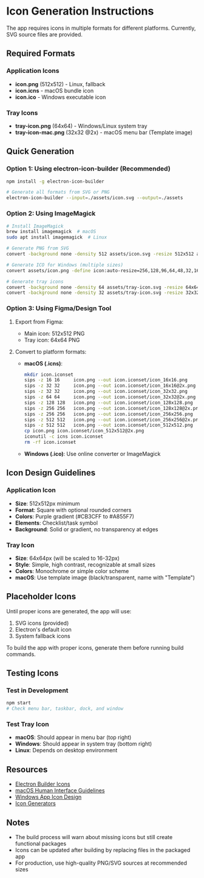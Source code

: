 # Icon Generation Instructions

The app requires icons in multiple formats for different platforms. Currently, SVG source files are provided.

## Required Formats

### Application Icons
- **icon.png** (512x512) - Linux, fallback
- **icon.icns** - macOS bundle icon
- **icon.ico** - Windows executable icon

### Tray Icons
- **tray-icon.png** (64x64) - Windows/Linux system tray
- **tray-icon-mac.png** (32x32 @2x) - macOS menu bar (Template image)

## Quick Generation

### Option 1: Using electron-icon-builder (Recommended)

```bash
npm install -g electron-icon-builder

# Generate all formats from SVG or PNG
electron-icon-builder --input=./assets/icon.svg --output=./assets
```

### Option 2: Using ImageMagick

```bash
# Install ImageMagick
brew install imagemagick  # macOS
sudo apt install imagemagick  # Linux

# Generate PNG from SVG
convert -background none -density 512 assets/icon.svg -resize 512x512 assets/icon.png

# Generate ICO for Windows (multiple sizes)
convert assets/icon.png -define icon:auto-resize=256,128,96,64,48,32,16 assets/icon.ico

# Generate tray icons
convert -background none -density 64 assets/tray-icon.svg -resize 64x64 assets/tray-icon.png
convert -background none -density 32 assets/tray-icon.svg -resize 32x32 assets/tray-icon-mac.png
```

### Option 3: Using Figma/Design Tool

1. Export from Figma:
   - Main icon: 512x512 PNG
   - Tray icon: 64x64 PNG
   
2. Convert to platform formats:
   - **macOS (.icns)**:
     ```bash
     mkdir icon.iconset
     sips -z 16 16     icon.png --out icon.iconset/icon_16x16.png
     sips -z 32 32     icon.png --out icon.iconset/icon_16x16@2x.png
     sips -z 32 32     icon.png --out icon.iconset/icon_32x32.png
     sips -z 64 64     icon.png --out icon.iconset/icon_32x32@2x.png
     sips -z 128 128   icon.png --out icon.iconset/icon_128x128.png
     sips -z 256 256   icon.png --out icon.iconset/icon_128x128@2x.png
     sips -z 256 256   icon.png --out icon.iconset/icon_256x256.png
     sips -z 512 512   icon.png --out icon.iconset/icon_256x256@2x.png
     sips -z 512 512   icon.png --out icon.iconset/icon_512x512.png
     cp icon.png icon.iconset/icon_512x512@2x.png
     iconutil -c icns icon.iconset
     rm -rf icon.iconset
     ```
   
   - **Windows (.ico)**: Use online converter or ImageMagick
   
## Icon Design Guidelines

### Application Icon
- **Size**: 512x512px minimum
- **Format**: Square with optional rounded corners
- **Colors**: Purple gradient (#CB3CFF to #A855F7)
- **Elements**: Checklist/task symbol
- **Background**: Solid or gradient, no transparency at edges

### Tray Icon
- **Size**: 64x64px (will be scaled to 16-32px)
- **Style**: Simple, high contrast, recognizable at small sizes
- **Colors**: Monochrome or simple color scheme
- **macOS**: Use template image (black/transparent, name with "Template")

## Placeholder Icons

Until proper icons are generated, the app will use:
1. SVG icons (provided)
2. Electron's default icon
3. System fallback icons

To build the app with proper icons, generate them before running build commands.

## Testing Icons

### Test in Development
```bash
npm start
# Check menu bar, taskbar, dock, and window
```

### Test Tray Icon
- **macOS**: Should appear in menu bar (top right)
- **Windows**: Should appear in system tray (bottom right)
- **Linux**: Depends on desktop environment

## Resources

- [Electron Builder Icons](https://www.electron.build/icons)
- [macOS Human Interface Guidelines](https://developer.apple.com/design/human-interface-guidelines/macos/icons-and-images/app-icon/)
- [Windows App Icon Design](https://docs.microsoft.com/en-us/windows/apps/design/style/iconography/app-icon-construction)
- [Icon Generators](https://www.electron.build/icons#automatic-icon-generation)

## Notes

- The build process will warn about missing icons but still create functional packages
- Icons can be updated after building by replacing files in the packaged app
- For production, use high-quality PNG/SVG sources at recommended sizes
